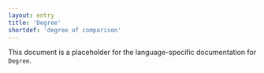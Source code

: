 ```yaml
---
layout: entry
title: 'Degree'
shortdef: 'degree of comparison'
---
```


This document is a placeholder for the language-specific documentation
for `Degree`.
